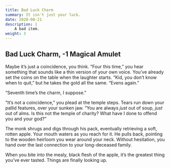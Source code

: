 ```yaml
---
title: Bad Luck Charm
summary: It isn't just your luck.
date: 2020-08-21
description: |
    A bad item.
weight: 3
---
```


## Bad Luck Charm, -1 Magical Amulet

Maybe it’s just a coincidence, you think. “Four this time,” you hear something that sounds like a thin version of your own voice. You’ve already set the coins on the table when the laughter starts. “Kid, you don’t know when to quit,” but he takes the gold all the same. “Evens again.”

“Seventh time’s the charm, I suppose.”

"It’s not a coincidence,” you plead at the temple steps. Tears run down your pallid features, over your sunken jaw. “You are always _just_ out of soup, _just_ out of alms. Is this not the temple of charity? What have I done to offend you and your god?”

The monk shrugs and digs through his pack, eventually retrieving a soft, rotten apple. Your mouth waters as you reach for it. He pulls back, pointing to the wooden heirloom you wear around your neck. Without hesitation, you hand over the last connection to your long-deceased family.

When you bite into the mealy, black flesh of the apple, it’s the greatest thing you’ve ever tasted. Things are finally looking up.
